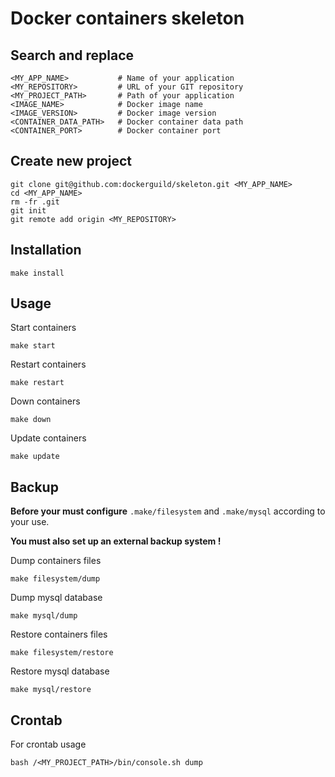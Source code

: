 # Docker containers skeleton

## Search and replace

    <MY_APP_NAME>           # Name of your application
    <MY_REPOSITORY>         # URL of your GIT repository
    <MY_PROJECT_PATH>       # Path of your application
    <IMAGE_NAME>            # Docker image name
    <IMAGE_VERSION>         # Docker image version
    <CONTAINER_DATA_PATH>   # Docker container data path
    <CONTAINER_PORT>        # Docker container port

## Create new project

    git clone git@github.com:dockerguild/skeleton.git <MY_APP_NAME>
    cd <MY_APP_NAME>
    rm -fr .git
    git init
    git remote add origin <MY_REPOSITORY>

## Installation

    make install

## Usage

Start containers

    make start

Restart containers

    make restart

Down containers

    make down

Update containers

    make update

## Backup

**Before your must configure** `.make/filesystem` and `.make/mysql` according to your use.

**You must also set up an external backup system !**

Dump containers files

    make filesystem/dump

Dump mysql database

    make mysql/dump

Restore containers files

    make filesystem/restore

Restore mysql database

    make mysql/restore

## Crontab

For crontab usage

    bash /<MY_PROJECT_PATH>/bin/console.sh dump
